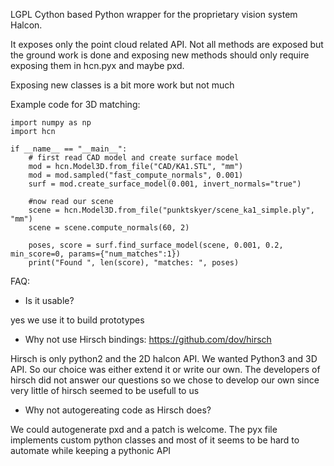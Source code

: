 
LGPL Cython based Python wrapper for the proprietary vision system Halcon.

It exposes only the point cloud related API. Not all methods are exposed but the ground work is done and exposing new methods should only require exposing them in hcn.pyx and maybe pxd.

Exposing new classes is a bit more work but not much 

Example code for 3D matching:

    import numpy as np
    import hcn

    if __name__ == "__main__":
        # first read CAD model and create surface model
        mod = hcn.Model3D.from_file("CAD/KA1.STL", "mm")
        mod = mod.sampled("fast_compute_normals", 0.001)
        surf = mod.create_surface_model(0.001, invert_normals="true")

        #now read our scene
        scene = hcn.Model3D.from_file("punktskyer/scene_ka1_simple.ply", "mm")
        scene = scene.compute_normals(60, 2)

        poses, score = surf.find_surface_model(scene, 0.001, 0.2, min_score=0, params={"num_matches":1})
        print("Found ", len(score), "matches: ", poses)

FAQ:
* Is it usable?

yes we use it to build prototypes

* Why not use Hirsch bindings: https://github.com/dov/hirsch

Hirsch is only python2 and the 2D halcon API. We wanted Python3 and 3D API. So our choice was either extend it or write our own. The developers of hirsch did not answer our questions so we chose to develop our own since very little of hirsch seemed to be usefull to us

* Why not autogereating code as Hirsch does?

We could autogenerate pxd and a patch is welcome.
The pyx file implements custom python classes and most of it seems to be hard to automate while keeping a pythonic API
